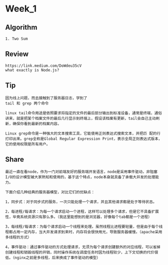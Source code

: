 # Week_1 

## Algorithm
    1. Two Sum

## Review 
    https://link.medium.com/DoWdeu35cV
    what exactly is Node.js?

## Tip 
    因为线上问题，而去接触到了服务器日志，学到了
    tail 和 grep 两个命令

    linux tail命令用途是依照要求将指定的文件的最后部分输出到标准设备，通常是终端，通俗讲来，就是把某个档案文件的最后几行显示到终端上，假设该档案有更新，tail会自己主动刷新，确保你看到最新的档案内容。

    Linux grep命令是一种强大的文本搜索工具，它能使用正则表达式搜索文本，并把匹 配的行打印出来。grep全称是Global Regular Expression Print，表示全局正则表达式版本，它的使用权限是所有用户。

## Share 
    最近一直在看node，作为一门对前端友好的服务端开发语言，node是采用事件驱动，非阻塞I/O的设计模型被大家熟知和使用的，基于这个特点，node本身就具备了承载大并发的处理能力。
    
    下面介绍几种经典的服务器模型，对比它们的优缺点：

    1，同步式：对于同步式的服务，一次只能处理一个请求，并且其他请求都是处于等待状态。

    2，每进程/每请求：为每一个请求启动一个进程，这样可以处理多个请求，但是它不具备扩展性，毕竟系统资源只有那么多。（我这里能想到的是浏览器，好像每个tab都是一个进程）

    3，每线程/每请求：为每个请求启动一个线程来处理。虽然线程比进程要轻量，但是由于每个线程都占用一定内存，当大并发请求到来时，内存将会很快用光，导致服务器缓慢。（apache采用多线程的方式）

    4，事件驱动：通过事件驱动的方式处理请求，无须为每个请求创建额外的对应线程，可以省掉创建线程和销毁线程的开销，同时操作系统在调度任务时因为线程较少，上下文切换的代价很低。（nginx之前是多线程，后来换成了事件驱动的模型）

